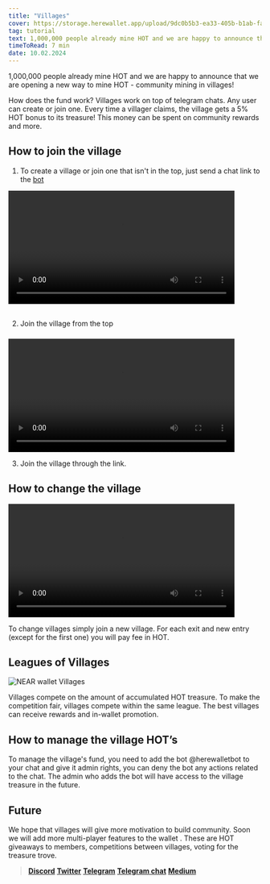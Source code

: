 ```yaml
---
title: "Villages"
cover: https://storage.herewallet.app/upload/9dc0b5b3-ea33-405b-b1ab-faad4bdf9c0b.png
tag: tutorial
text: 1,000,000 people already mine HOT and we are happy to announce that we are opening a new way to mine HOT - community mining in villages!
timeToRead: 7 min
date: 10.02.2024
---
```


1,000,000 people already mine HOT and we are happy to announce that we are opening a new way to mine HOT - community mining in villages!

How does the fund work? Villages work on top of telegram chats. Any user can create or join one. Every time a villager claims,
the village gets a 5% HOT bonus to its treasure! This money can be spent on community rewards and more.

## How to join the village

1. To create a village or join one that isn't in the top, just send a chat link to the [bot](https://t.me/herewalletbot)

<video style="max-width: 450px; width: 100%; margin-bottom: 16px" controls src="https://storage.herewallet.app/upload/41e786df-a6d1-4941-89de-8e748fd4c801.mp4">
</video>

2. Join the village from the top 

<video style="margin-top: 8px; max-width: 450px; width: 100%;" controls src="https://storage.herewallet.app/upload/99f25aed-126b-4f2e-bac1-5bf6b763b180.mp4">
</video>

3. Join the village through the link.

## How to change the village

<video style="max-width: 450px; width: 100%;" controls src="https://storage.herewallet.app/upload/27d4134a-dfef-4287-af6b-803a12190fcf.mp4">
</video>

To change villages simply join a new village.
For each exit and new entry (except for the first one) you will pay fee in HOT.

## Leagues of Villages

![NEAR wallet Villages](https://storage.herewallet.app/upload/a1a7bcfd-6226-4023-a5ac-1ab78944f9f3.png)

Villages compete on the amount of accumulated HOT treasure. To make the competition fair,
villages compete within the same league. The best villages can receive rewards and in-wallet promotion.

## How to manage the village HOT’s

To manage the village's fund, you need to add the bot @herewalletbot to your chat and give it admin rights,
you can deny the bot any actions related to the chat. The admin who adds the bot will have access to the village treasure in the future.

## Future

We hope that villages will give more motivation to build community. Soon we will add more multi-player features to the wallet .
These are HOT giveaways to members, competitions between villages, voting for the treasure trove.

> [**Discord**](https://discord.gg/AfB5cvtFXH)
> [**Twitter**](https://twitter.com/here_wallet)
> [**Telegram**](https://t.me/herewallet)
> [**Telegram chat**](https://t.me/herewalletchat)
> [**Medium**](https://medium.com/@nearhere)
